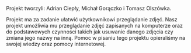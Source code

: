 Projekt tworzyli:
Adrian Ciepły, Michał Gorączko i Tomasz Olszówka.

Projekt ma za zadanie ułatwić użytkownikowi przeglądanie zdjęć. 
Nasz projekt umożliwia mu przeglądanie zdjęć zapisanych na komputerze oraz do podstawowych czynności takich jak usuwanie danego zdjęcia czy zmiana jego nazwy na inną.
Pomoc w pisaniu tego projektu opieraliśmy na swojej wiedzy oraz pomocy internetowej.